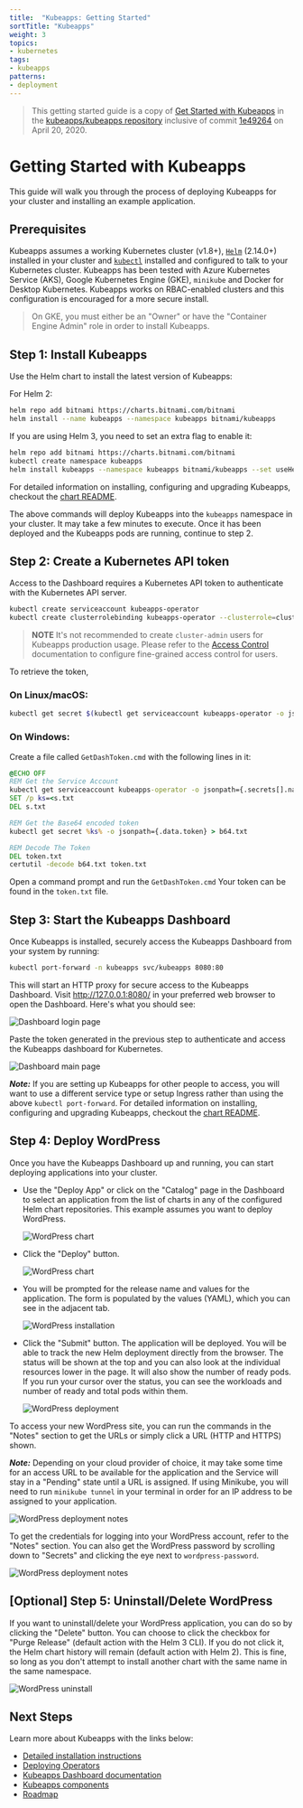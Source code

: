 ```yaml
---
title:  "Kubeapps: Getting Started"
sortTitle: "Kubeapps"
weight: 3
topics:
- kubernetes
tags:
- kubeapps
patterns:
- deployment
---
```


> This getting started guide is a copy of [Get Started with Kubeapps](https://github.com/kubeapps/kubeapps/blob/master/docs/user/getting-started.md) in the [kubeapps/kubeapps repository](https://github.com/kubeapps/kubeapps) inclusive of commit [1e49264](https://github.com/kubeapps/kubeapps/commit/1e49264088094dfd327d2a24b62cda470cc547d0) on April 20, 2020.

# Getting Started with Kubeapps

This guide will walk you through the process of deploying Kubeapps for your cluster and installing an example application.

## Prerequisites

Kubeapps assumes a working Kubernetes cluster (v1.8+), [`Helm`](https://helm.sh/) (2.14.0+) installed in your cluster and [`kubectl`](https://kubernetes.io/docs/tasks/tools/install-kubectl/) installed and configured to talk to your Kubernetes cluster. Kubeapps has been tested with Azure Kubernetes Service (AKS), Google Kubernetes Engine (GKE), `minikube` and Docker for Desktop Kubernetes. Kubeapps works on RBAC-enabled clusters and this configuration is encouraged for a more secure install.

> On GKE, you must either be an "Owner" or have the "Container Engine Admin" role in order to install Kubeapps.



## Step 1: Install Kubeapps

Use the Helm chart to install the latest version of Kubeapps:

For Helm 2:

```bash
helm repo add bitnami https://charts.bitnami.com/bitnami
helm install --name kubeapps --namespace kubeapps bitnami/kubeapps
```

If you are using Helm 3, you need to set an extra flag to enable it:

```bash
helm repo add bitnami https://charts.bitnami.com/bitnami
kubectl create namespace kubeapps
helm install kubeapps --namespace kubeapps bitnami/kubeapps --set useHelm3=true
```

For detailed information on installing, configuring and upgrading Kubeapps, checkout the [chart README](https://github.com/kubeapps/kubeapps/blob/master/chart/kubeapps/README.md).

The above commands will deploy Kubeapps into the `kubeapps` namespace in your cluster. It may take a few minutes to execute. Once it has been deployed and the Kubeapps pods are running, continue to step 2.

## Step 2: Create a Kubernetes API token

Access to the Dashboard requires a Kubernetes API token to authenticate with the Kubernetes API server.

```bash
kubectl create serviceaccount kubeapps-operator
kubectl create clusterrolebinding kubeapps-operator --clusterrole=cluster-admin --serviceaccount=default:kubeapps-operator
```

> **NOTE** It's not recommended to create `cluster-admin` users for Kubeapps production usage. Please refer to the [Access Control](https://github.com/kubeapps/kubeapps/blob/master/docs/user/access-control.md) documentation to configure fine-grained access control for users.

To retrieve the token,

### On Linux/macOS:

```bash
kubectl get secret $(kubectl get serviceaccount kubeapps-operator -o jsonpath='{range .secrets[*]}{.name}{"\n"}{end}' | grep kubeapps-operator-token) -o jsonpath='{.data.token}' -o go-template='{{.data.token | base64decode}}' && echo
```

### On Windows:

Create a file called `GetDashToken.cmd` with the following lines in it:

```bat
@ECHO OFF
REM Get the Service Account
kubectl get serviceaccount kubeapps-operator -o jsonpath={.secrets[].name} > s.txt
SET /p ks=<s.txt
DEL s.txt

REM Get the Base64 encoded token
kubectl get secret %ks% -o jsonpath={.data.token} > b64.txt

REM Decode The Token
DEL token.txt
certutil -decode b64.txt token.txt
```

Open a command prompt and run the `GetDashToken.cmd` Your token can be found in the `token.txt` file.

## Step 3: Start the Kubeapps Dashboard

Once Kubeapps is installed, securely access the Kubeapps Dashboard from your system by running:

```bash
kubectl port-forward -n kubeapps svc/kubeapps 8080:80
```

This will start an HTTP proxy for secure access to the Kubeapps Dashboard. Visit http://127.0.0.1:8080/ in your preferred web browser to open the Dashboard. Here's what you should see:

![Dashboard login page](/images/guides/kubernetes/kubeapps/dashboard-login.png)

Paste the token generated in the previous step to authenticate and access the Kubeapps dashboard for Kubernetes.

![Dashboard main page](/images/guides/kubernetes/kubeapps/dashboard-home.png)

***Note:*** If you are setting up Kubeapps for other people to access, you will want to use a different service type or setup Ingress rather than using the above `kubectl port-forward`. For detailed information on installing, configuring and upgrading Kubeapps, checkout the [chart README](https://github.com/kubeapps/kubeapps/blob/master/chart/kubeapps/README.md).

## Step 4: Deploy WordPress

Once you have the Kubeapps Dashboard up and running, you can start deploying applications into your cluster.

- Use the "Deploy App" or click on the "Catalog" page in the Dashboard to select an application from the list of charts in any of the configured Helm chart repositories. This example assumes you want to deploy WordPress.

  ![WordPress chart](/images/guides/kubernetes/kubeapps/wordpress-search.png)

- Click the "Deploy" button.

  ![WordPress chart](/images/guides/kubernetes/kubeapps/wordpress-chart.png)

- You will be prompted for the release name and values for the application. The form is populated by the values (YAML), which you can see in the adjacent tab.

  ![WordPress installation](/images/guides/kubernetes/kubeapps/wordpress-installation.png)

- Click the "Submit" button. The application will be deployed. You will be able to track the new Helm deployment directly from the browser. The status will be shown at the top and you can also look at the individual resources lower in the page. It will also show the number of ready pods. If you run your cursor over the status, you can see the workloads and number of ready and total pods within them.

  ![WordPress deployment](/images/guides/kubernetes/kubeapps/wordpress-deployment.png)

To access your new WordPress site, you can run the commands in the "Notes" section to get the URLs or simply click a URL (HTTP and HTTPS) shown.

***Note:*** Depending on your cloud provider of choice, it may take some time for an access URL to be available for the application and the Service will stay in a "Pending" state until a URL is assigned. If using Minikube, you will need to run `minikube tunnel` in your terminal in order for an IP address to be assigned to your application.

![WordPress deployment notes](/images/guides/kubernetes/kubeapps/wordpress-url.png)

To get the credentials for logging into your WordPress account, refer to the "Notes" section. You can also get the WordPress password by scrolling down to "Secrets" and clicking the eye next to `wordpress-password`.

![WordPress deployment notes](/images/guides/kubernetes/kubeapps/wordpress-credentials.png)

## [Optional] Step 5: Uninstall/Delete WordPress
If you want to uninstall/delete your WordPress application, you can do so by clicking the "Delete" button. You can choose to click the checkbox for "Purge Release" (default action with the Helm 3 CLI). If you do not click it, the Helm chart history will remain (default action with Helm 2). This is fine, so long as you don't attempt to install another chart with the same name in the same namespace.

![WordPress uninstall](/images/guides/kubernetes/kubeapps/wordpress-uninstall.png)

## Next Steps

Learn more about Kubeapps with the links below:

- [Detailed installation instructions](https://github.com/kubeapps/kubeapps/blob/master/chart/kubeapps/README.md)
- [Deploying Operators](https://github.com/kubeapps/kubeapps/blob/master/docs/user/operators.md)
- [Kubeapps Dashboard documentation]([dashboard.md](https://github.com/kubeapps/kubeapps/blob/master/docs/user/dashboard.md))
- [Kubeapps components](https://github.com/kubeapps/kubeapps/blob/master/docs/architecture/overview.md)
- [Roadmap](https://github.com/kubeapps/kubeapps/wiki/Roadmap)
